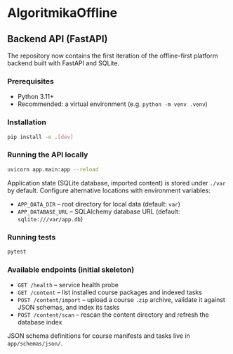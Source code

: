 # AlgoritmikaOffline

## Backend API (FastAPI)

The repository now contains the first iteration of the offline-first platform backend built with FastAPI and SQLite.

### Prerequisites

- Python 3.11+
- Recommended: a virtual environment (e.g. `python -m venv .venv`)

### Installation

```bash
pip install -e .[dev]
```

### Running the API locally

```bash
uvicorn app.main:app --reload
```

Application state (SQLite database, imported content) is stored under `./var` by default. Configure alternative locations with environment variables:

- `APP_DATA_DIR` – root directory for local data (default: `var`)
- `APP_DATABASE_URL` – SQLAlchemy database URL (default: `sqlite:///var/app.db`)

### Running tests

```bash
pytest
```

### Available endpoints (initial skeleton)

- `GET /health` – service health probe
- `GET /content` – list installed course packages and indexed tasks
- `POST /content/import` – upload a course `.zip` archive, validate it against JSON schemas, and index its tasks
- `POST /content/scan` – rescan the content directory and refresh the database index

JSON schema definitions for course manifests and tasks live in `app/schemas/json/`.
